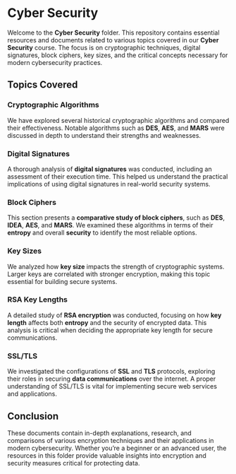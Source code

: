 # Cyber Security

Welcome to the **Cyber Security** folder. This repository contains essential resources and documents related to various topics covered in our **Cyber Security** course. The focus is on cryptographic techniques, digital signatures, block ciphers, key sizes, and the critical concepts necessary for modern cybersecurity practices.

## Topics Covered

### Cryptographic Algorithms
We have explored several historical cryptographic algorithms and compared their effectiveness. Notable algorithms such as **DES**, **AES**, and **MARS** were discussed in depth to understand their strengths and weaknesses.

### Digital Signatures
A thorough analysis of **digital signatures** was conducted, including an assessment of their execution time. This helped us understand the practical implications of using digital signatures in real-world security systems.

### Block Ciphers
This section presents a **comparative study of block ciphers**, such as **DES**, **IDEA**, **AES**, and **MARS**. We examined these algorithms in terms of their **entropy** and overall **security** to identify the most reliable options.

### Key Sizes
We analyzed how **key size** impacts the strength of cryptographic systems. Larger keys are correlated with stronger encryption, making this topic essential for building secure systems.

### RSA Key Lengths
A detailed study of **RSA encryption** was conducted, focusing on how **key length** affects both **entropy** and the security of encrypted data. This analysis is critical when deciding the appropriate key length for secure communications.

### SSL/TLS
We investigated the configurations of **SSL** and **TLS** protocols, exploring their roles in securing **data communications** over the internet. A proper understanding of SSL/TLS is vital for implementing secure web services and applications.

## Conclusion

These documents contain in-depth explanations, research, and comparisons of various encryption techniques and their applications in modern cybersecurity. Whether you’re a beginner or an advanced user, the resources in this folder provide valuable insights into encryption and security measures critical for protecting data.

